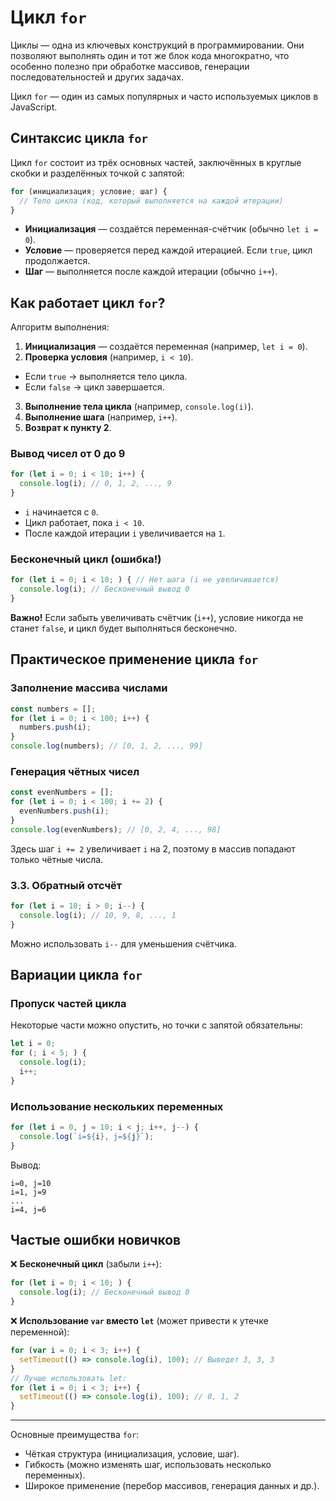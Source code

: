 # Цикл `for`

Циклы — одна из ключевых конструкций в программировании. Они позволяют выполнять один и тот же блок кода многократно, что особенно полезно при обработке массивов, генерации последовательностей и других задачах.

Цикл `for` — один из самых популярных и часто используемых циклов в JavaScript.

## Синтаксис цикла `for`
Цикл `for` состоит из трёх основных частей, заключённых в круглые скобки и разделённых точкой с запятой:

```javascript
for (инициализация; условие; шаг) {
  // Тело цикла (код, который выполняется на каждой итерации)
}
```

- **Инициализация** — создаётся переменная-счётчик (обычно `let i = 0`).
- **Условие** — проверяется перед каждой итерацией. Если `true`, цикл продолжается.
- **Шаг** — выполняется после каждой итерации (обычно `i++`).

## Как работает цикл `for`?
Алгоритм выполнения:

1. **Инициализация** — создаётся переменная (например, `let i = 0`).
2. **Проверка условия** (например, `i < 10`).
  - Если `true` → выполняется тело цикла.
  - Если `false` → цикл завершается.
3. **Выполнение тела цикла** (например, `console.log(i)`).
4. **Выполнение шага** (например, `i++`).
5. **Возврат к пункту 2**.

### Вывод чисел от 0 до 9
```javascript
for (let i = 0; i < 10; i++) {
  console.log(i); // 0, 1, 2, ..., 9
}
```
- `i` начинается с `0`.
- Цикл работает, пока `i < 10`.
- После каждой итерации `i` увеличивается на `1`.

### Бесконечный цикл (ошибка!)
```javascript
for (let i = 0; i < 10; ) { // Нет шага (i не увеличивается)
  console.log(i); // Бесконечный вывод 0
}
```
**Важно!** Если забыть увеличивать счётчик (`i++`), условие никогда не станет `false`, и цикл будет выполняться бесконечно.

## Практическое применение цикла `for`

### Заполнение массива числами
```javascript
const numbers = [];
for (let i = 0; i < 100; i++) {
  numbers.push(i);
}
console.log(numbers); // [0, 1, 2, ..., 99]
```

### Генерация чётных чисел
```javascript
const evenNumbers = [];
for (let i = 0; i < 100; i += 2) {
  evenNumbers.push(i);
}
console.log(evenNumbers); // [0, 2, 4, ..., 98]
```
Здесь шаг `i += 2` увеличивает `i` на 2, поэтому в массив попадают только чётные числа.

### **3.3. Обратный отсчёт**
```javascript
for (let i = 10; i > 0; i--) {
  console.log(i); // 10, 9, 8, ..., 1
}
```
Можно использовать `i--` для уменьшения счётчика.

## Вариации цикла `for`

### Пропуск частей цикла
Некоторые части можно опустить, но точки с запятой обязательны:
```javascript
let i = 0;
for (; i < 5; ) {
  console.log(i);
  i++;
}
```

### Использование нескольких переменных
```javascript
for (let i = 0, j = 10; i < j; i++, j--) {
  console.log(`i=${i}, j=${j}`);
}
```
Вывод:
```
i=0, j=10  
i=1, j=9  
...  
i=4, j=6  
```

## Частые ошибки новичков

❌ **Бесконечный цикл** (забыли `i++`):
```javascript
for (let i = 0; i < 10; ) {
  console.log(i); // Бесконечный вывод 0
}
```

❌ **Использование `var` вместо `let`** (может привести к утечке переменной):
```javascript
for (var i = 0; i < 3; i++) {
  setTimeout(() => console.log(i), 100); // Выведет 3, 3, 3
}
// Лучше использовать let:
for (let i = 0; i < 3; i++) {
  setTimeout(() => console.log(i), 100); // 0, 1, 2
}
```

---

Основные преимущества `for`:

- Чёткая структура (инициализация, условие, шаг).
- Гибкость (можно изменять шаг, использовать несколько переменных).
- Широкое применение (перебор массивов, генерация данных и др.).

